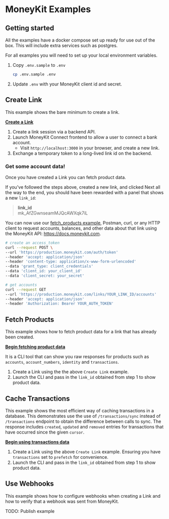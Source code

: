 # MoneyKit Examples

## Getting started

All the examples have a docker compose set up ready for use out of the box. This will include extra services such as postgres.

For all examples you will need to set up your local environment variables.

1. Copy `.env.sample` to `.env`

   ```sh
   cp .env.sample .env
   ```

2. Update `.env` with your MoneyKit client id and secret.

## Create Link

This example shows the bare minimum to create a link.

**[Create a Link](create_link/README.md)**

1. Create a link session via a backend API.
2. Launch MoneyKit Connect frontend to allow a user to connect a bank account.
   - Visit `http://localhost:3000` in your browser, and create a new link.
3. Exchange a temporary token to a long-lived link id on the backend.

### Get some account data!

Once you have created a Link you can fetch product data.

If you've followed the steps above, created a new link, and clicked Next all the way to the end, you should have been
rewarded with a panel that shows a new `link_id`:

   > **link_id**<br>
   > mk_AfZGwnseamMJQcAWXqk7iL

You can now use our [fetch_products example](fetch_products/README.md), Postman, curl, or any HTTP client to request
accounts, balances, and other data about that link using the MoneyKit API:  https://docs.moneykit.com.
   ```sh
   # create an access_token
   curl --request POST \
   --url 'https://production.moneykit.com/auth/token'
   --header 'accept: application/json'
   --header 'content-type: application/x-www-form-urlencoded'
   --data 'grant_type: client_credentials'
   --data 'client_id: your_client_id'
   --data 'client_secret: your_secret'

   # get accounts
   curl --request GET
   --url 'https://production.moneykit.com/links/YOUR_LINK_ID/accounts'
   --header 'accept: application/json'
   --header 'Authorization: Bearer YOUR_AUTH_TOKEN'
   ```

## Fetch Products

This example shows how to fetch product data for a link that has already been created.

**[Begin fetching product data](fetch_products/README.md)**

It is a CLI tool that can show you raw responses for products such as `accounts`, `account_numbers`, `identity` and
`transactions`.

1. Create a Link using the the above `Create Link` example.
2. Launch the CLI and pass in the `link_id` obtained from step 1 to show product data.


## Cache Transactions

This example shows the most efficient way of caching transactions in a database. This demonstrates use the use of
`/transactions/sync` instead of `/transactions` endpoint to obtain the difference between calls to sync. The response
 includes `created`, `updated` and `removed` entries for transactions that have occurred since the given `cursor`.

 **[Begin using transactions data](cache_transactions/README.md)**

1. Create a Link using the above `Create Link` example. Ensuring you have `transactions` set to `prefetch` for convenience.
2. Launch the CLI and pass in the `link_id` obtained from step 1 to show product data.

## Use Webhooks

This example shows how to configure webhooks when creating a Link and how to verify that a webhook was sent from MoneyKit.

TODO: Publish example
